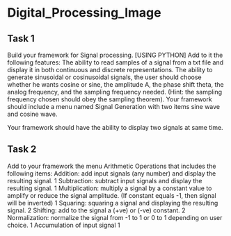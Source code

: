 # Digital_Processing_Image

## Task 1
Build your framework for Signal processing. [USING PYTHON]
Add to it the following features: 
The ability to read samples of a signal from a txt file and display it in both continuous and discrete representations.
The ability to generate sinusoidal or cosinusoidal signals, the user should choose whether he wants cosine or sine, the amplitude A, the phase shift theta, the analog frequency, and the sampling frequency needed. (Hint: the sampling frequency chosen should obey the sampling theorem). Your framework should include a menu named Signal Generation with two items sine wave and cosine wave. 

Your framework should have the ability to display two signals at same time.

## Task 2
Add to your framework the menu Arithmetic Operations that includes the following items:
Addition: add input signals (any number) and display the resulting signal. 1
Subtraction: subtract input signals and display the resulting signal. 1
Multiplication: multiply a signal by a constant value to amplify or reduce the signal amplitude. (If constant equals -1, then signal will be inverted) 1
Squaring: squaring a signal and displaying the resulting signal. 2
Shifting: add to the signal a (+ve) or (-ve) constant. 2
Normalization: normalize the signal from -1 to 1 or 0 to 1 depending on user choice. 1
Accumulation of input signal    1
